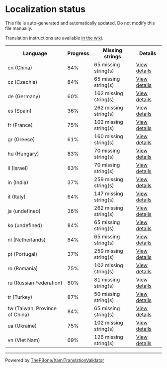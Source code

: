 # Localization status

This file is auto-generated and automatically updated. Do not modify this file manually.

Translation instructions are available [in the wiki](https://github.com/ThePBone/GalaxyBudsClient/wiki/3.-How-to-help-with-translations).

<table>
<tr><th>Language</th><th>Progress</th><th>Missing strings</th><th>Details</th></tr>
<tr><td>cn (China)</td><td>84%</td><td>65 missing string(s)</td><td><a href="cn.md">View details</a></td></tr>
<tr><td>cz (Czechia)</td><td>84%</td><td>65 missing string(s)</td><td><a href="cz.md">View details</a></td></tr>
<tr><td>de (Germany)</td><td>60%</td><td>162 missing string(s)</td><td><a href="de.md">View details</a></td></tr>
<tr><td>es (Spain)</td><td>36%</td><td>262 missing string(s)</td><td><a href="es.md">View details</a></td></tr>
<tr><td>fr (France)</td><td>75%</td><td>102 missing string(s)</td><td><a href="fr.md">View details</a></td></tr>
<tr><td>gr (Greece)</td><td>61%</td><td>160 missing string(s)</td><td><a href="gr.md">View details</a></td></tr>
<tr><td>hu (Hungary)</td><td>83%</td><td>70 missing string(s)</td><td><a href="hu.md">View details</a></td></tr>
<tr><td>il (Israel)</td><td>83%</td><td>70 missing string(s)</td><td><a href="il.md">View details</a></td></tr>
<tr><td>in (India)</td><td>37%</td><td>259 missing string(s)</td><td><a href="in.md">View details</a></td></tr>
<tr><td>it (Italy)</td><td>64%</td><td>147 missing string(s)</td><td><a href="it.md">View details</a></td></tr>
<tr><td>ja (undefined)</td><td>36%</td><td>262 missing string(s)</td><td><a href="ja.md">View details</a></td></tr>
<tr><td>ko (undefined)</td><td>84%</td><td>65 missing string(s)</td><td><a href="ko.md">View details</a></td></tr>
<tr><td>nl (Netherlands)</td><td>84%</td><td>65 missing string(s)</td><td><a href="nl.md">View details</a></td></tr>
<tr><td>pt (Portugal)</td><td>37%</td><td>259 missing string(s)</td><td><a href="pt.md">View details</a></td></tr>
<tr><td>ro (Romania)</td><td>75%</td><td>102 missing string(s)</td><td><a href="ro.md">View details</a></td></tr>
<tr><td>ru (Russian Federation)</td><td>80%</td><td>81 missing string(s)</td><td><a href="ru.md">View details</a></td></tr>
<tr><td>tr (Turkey)</td><td>87%</td><td>50 missing string(s)</td><td><a href="tr.md">View details</a></td></tr>
<tr><td>tw (Taiwan, Province of China)</td><td>84%</td><td>65 missing string(s)</td><td><a href="tw.md">View details</a></td></tr>
<tr><td>ua (Ukraine)</td><td>75%</td><td>102 missing string(s)</td><td><a href="ua.md">View details</a></td></tr>
<tr><td>vn (Viet Nam)</td><td>69%</td><td>126 missing string(s)</td><td><a href="vn.md">View details</a></td></tr>

</table>

__________

Powered by [ThePBone/XamlTranslationValidator](https://github.com/ThePBone/XamlTranslationValidator)